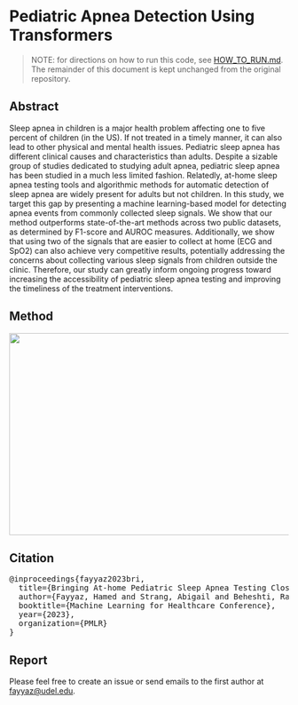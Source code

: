 # Pediatric Apnea Detection Using Transformers

>NOTE: for directions on how to run this code, see [HOW_TO_RUN.md](./HOW_TO_RUN.md). The remainder of this document is kept unchanged from the original repository.

## Abstract
Sleep apnea in children is a major health problem affecting one to five percent of children (in the US). If not treated in a timely manner, it can also lead to other physical and mental health issues. Pediatric sleep apnea has different clinical causes and characteristics than adults. Despite a sizable group of studies dedicated to studying adult apnea, pediatric sleep apnea has been studied in a much less limited fashion. Relatedly, at-home sleep apnea testing tools and algorithmic methods for automatic detection of sleep apnea are widely present for adults but not children. In this study, we target this gap by presenting a machine learning-based model for detecting apnea events from commonly collected sleep signals. We show that our method outperforms state-of-the-art methods across two public datasets, as determined by F1-score and AUROC measures. Additionally, we show that using two of the signals that are easier to collect at home (ECG and SpO2) can also achieve very competitive results, potentially addressing the concerns about collecting various sleep signals from children outside the clinic. Therefore, our study can greatly inform ongoing progress toward increasing the accessibility of pediatric sleep apnea testing and improving the timeliness of the treatment interventions. 

## Method


<img src="https://github.com/healthylaife/Pediatric-Apnea-Detection/assets/62315376/bcaf5c4a-bdc0-4f90-9ac9-95397422bb3e" width="660" height="364">

## Citation
<pre>
@inproceedings{fayyaz2023bri,
  title={Bringing At-home Pediatric Sleep Apnea Testing Closer to Reality: A Multi-modal Transformer Approach},
  author={Fayyaz, Hamed and Strang, Abigail and Beheshti, Rahmatollah},
  booktitle={Machine Learning for Healthcare Conference},
  year={2023},
  organization={PMLR}
}
</pre>


## Report
Please feel free to create an issue or send emails to the first author at fayyaz@udel.edu.
